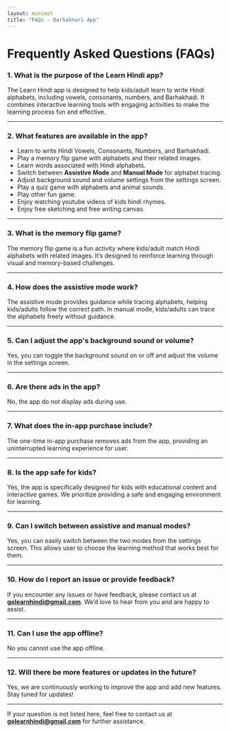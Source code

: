 ```yaml
---
layout: minimal
title: "FAQs - Barhakhari App"
---
```


# Frequently Asked Questions (FAQs)

### 1. **What is the purpose of the Learn Hindi app?**
The Learn Hindi app is designed to help kids/adult learn to write Hindi alphabets, including vowels, consonants, numbers, and Barhakhadi. It combines interactive learning tools with engaging activities to make the learning process fun and effective.

---

### 2. **What features are available in the app?**
- Learn to write Hindi Vowels, Consonants, Numbers, and Barhakhadi.
- Play a memory flip game with alphabets and their related images.
- Learn words associated with Hindi alphabets.
- Switch between **Assistive Mode** and **Manual Mode** for alphabet tracing.
- Adjust background sound and volume settings from the settings screen.
- Play a quiz game with alphabets and animal sounds.
- Play other fun game.
- Enjoy watching youtube videos of kids hindi rhymes.
- Enjoy free sketching and free writing canvas.

---

### 3. **What is the memory flip game?**
The memory flip game is a fun activity where kids/adult match Hindi alphabets with related images. It’s designed to reinforce learning through visual and memory-based challenges.

---

### 4. **How does the assistive mode work?**
The assistive mode provides guidance while tracing alphabets, helping kids/adults follow the correct path. In manual mode, kids/adults can trace the alphabets freely without guidance.

---

### 5. **Can I adjust the app's background sound or volume?**
Yes, you can toggle the background sound on or off and adjust the volume in the settings screen.

---

### 6. **Are there ads in the app?**
No, the app do not display ads during use.

---

### 7. **What does the in-app purchase include?**
The one-time in-app purchase removes ads from the app, providing an uninterrupted learning experience for user.

---

### 8. **Is the app safe for kids?**
Yes, the app is specifically designed for kids with educational content and interactive games. We prioritize providing a safe and engaging environment for learning.

---

### 9. **Can I switch between assistive and manual modes?**
Yes, you can easily switch between the two modes from the settings screen. This allows user to choose the learning method that works best for them.

---

### 10. **How do I report an issue or provide feedback?**
If you encounter any issues or have feedback, please contact us at **golearnhindi@gmail.com**. We’d love to hear from you and are happy to assist.

---

### 11. **Can I use the app offline?**
No you cannot use the app offline.

---

### 12. **Will there be more features or updates in the future?**
Yes, we are continuously working to improve the app and add new features. Stay tuned for updates!

---

If your question is not listed here, feel free to contact us at **golearnhindi@gmail.com** for further assistance.

